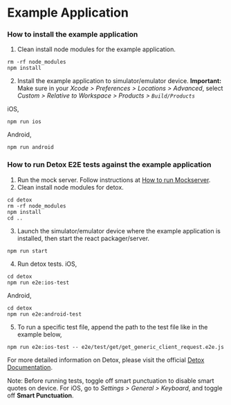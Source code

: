 # Example Application

### How to install the example application
1. Clean install node modules for the example application.
```
rm -rf node_modules
npm install
```
2. Install the example application to simulator/emulator device.
**Important:** Make sure in your *Xcode > Preferences > Locations > Advanced*, select *Custom > Relative to Workspace > Products > `Build/Products`*

iOS,
```
npm run ios
```
Android,
```
npm run android
```

### How to run Detox E2E tests against the example application
1. Run the mock server. Follow instructions at [How to run Mockserver](MOCKSERVER.md#how-to-run-mockserver).
2. Clean install node modules for detox.
```
cd detox
rm -rf node_modules
npm install
cd ..
```
3. Launch the simulator/emulator device where the example application is installed, then start the react packager/server.
```
npm run start
```
4. Run detox tests.
iOS,
```
cd detox
npm run e2e:ios-test
```
Android,
```
cd detox
npm run e2e:android-test
```
5. To run a specific test file, append the path to the test file like in the example below,
```
npm run e2e:ios-test -- e2e/test/get/get_generic_client_request.e2e.js
```

For more detailed information on Detox, please visit the official [Detox Documentation](https://github.com/wix/Detox/blob/master/docs/README.md).

Note: Before running tests, toggle off smart punctuation to disable smart quotes on device. For iOS, go to *Settings > General > Keyboard*, and toggle off **Smart Punctuation**.
